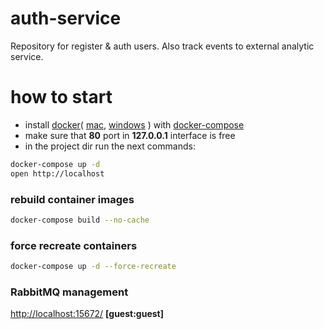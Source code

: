 # auth-service
Repository for register &amp; auth users.
Also track events to external analytic service.
# how to start
- install 
[docker](https://docs.docker.com/install/)( 
[mac](https://docs.docker.com/docker-for-mac/),
[windows](https://docs.docker.com/docker-for-windows/)
) with 
[docker-compose](https://docs.docker.com/compose/install/)
- make sure that **80** port in **127.0.0.1** interface is free
- in the project dir run the next commands:
```bash
docker-compose up -d
open http://localhost
```

### rebuild container images
```bash
docker-compose build --no-cache
```

### force recreate containers
```bash
docker-compose up -d --force-recreate
```

### RabbitMQ management
[http://localhost:15672/](http://localhost:15672/) **[guest:guest]**